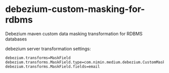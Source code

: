 # debezium-custom-masking-for-rdbms
Debezium maven custom data masking transformation for RDBMS databases

debezium server transformation settings:
```
debezium.transforms=MaskField
debezium.transforms.MaskField.type=com.nimin.medium.debezium.CustomMaskField$Value
debezium.transforms.MaskField.fields=email
```
